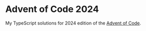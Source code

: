 # Advent of Code 2024

My TypeScript solutions for 2024 edition of the [Advent of Code](https://adventofcode.com/2024).
